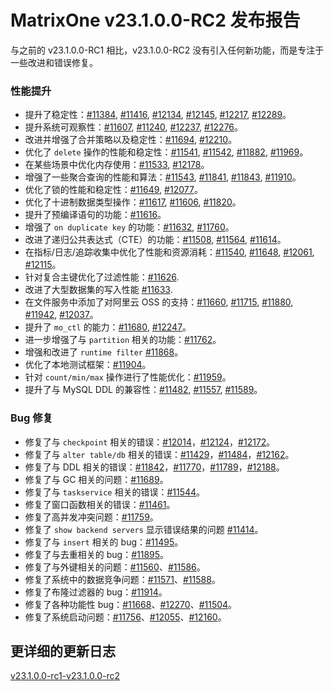 # **MatrixOne v23.1.0.0-RC2 发布报告**

与之前的 v23.1.0.0-RC1 相比，v23.1.0.0-RC2 没有引入任何新功能，而是专注于一些改进和错误修复。

### 性能提升

* 提升了稳定性：[#11384](https://github.com/matrixorigin/matrixone/issues/11384), [#11416](https://github.com/matrixorigin/matrixone/issues/11416), [#12134](https://github.com/matrixorigin/matrixone/pull/12134), [#12145](https://github.com/matrixorigin/matrixone/pull/12145), [#12217](https://github.com/matrixorigin/matrixone/pull/12217), [#12289](https://github.com/matrixorigin/matrixone/pull/12289)。
* 提升系统可观察性：[#11607](https://github.com/matrixorigin/matrixone/pull/11607), [#11240](https://github.com/matrixorigin/matrixone/pull/11240), [#12237](https://github.com/matrixorigin/matrixone/pull/12237), [#12276](https://github.com/matrixorigin/matrixone/pull/12276)。
* 改进并增强了合并策略以及稳定性：[#11694](https://github.com/matrixorigin/matrixone/pull/11694), [#12210](https://github.com/matrixorigin/matrixone/pull/12210)。
* 优化了 `delete` 操作的性能和稳定性：[#11541](https://github.com/matrixorigin/matrixone/pull/11541), [#11542](https://github.com/matrixorigin/matrixone/pull/11542), [#11882](https://github.com/matrixorigin/matrixone/pull/11882), [#11969](https://github.com/matrixorigin/matrixone/pull/11969)。
* 在某些场景中优化内存使用：[#11533](https://github.com/matrixorigin/matrixone/pull/11533), [#12178](https://github.com/matrixorigin/matrixone/pull/12178)。
* 增强了一些聚合查询的性能和算法：[#11543](https://github.com/matrixorigin/matrixone/pull/11543), [#11841](https://github.com/matrixorigin/matrixone/pull/11841), [#11843](https://github.com/matrixorigin/matrixone/pull/11843), [#11910](https://github.com/matrixorigin/matrixone/pull/11910)。
* 优化了锁的性能和稳定性：[#11649](https://github.com/matrixorigin/matrixone/pull/11649), [#12077](https://github.com/matrixorigin/matrixone/pull/12077)。
* 优化了十进制数据类型操作：[#11617](https://github.com/matrixorigin/matrixone/pull/11617), [#11606](https://github.com/matrixorigin/matrixone/pull/11606), [#11820](https://github.com/matrixorigin/matrixone/pull/11820)。
* 提升了预编译语句的功能：[#11616](https://github.com/matrixorigin/matrixone/pull/11616)。
* 增强了 `on duplicate key` 的功能：[#11632](https://github.com/matrixorigin/matrixone/pull/11632), [#11760](https://github.com/matrixorigin/matrixone/pull/11760)。
* 改进了递归公共表达式（CTE）的功能：[#11508](https://github.com/matrixorigin/matrixone/pull/11508), [#11564](https://github.com/matrixorigin/matrixone/pull/11564), [#11614](https://github.com/matrixorigin/matrixone/pull/11614)。
* 在指标/日志/追踪收集中优化了性能和资源消耗：[#11540](https://github.com/matrixorigin/matrixone/pull/11540), [#11648](https://github.com/matrixorigin/matrixone/pull/11648), [#12061](https://github.com/matrixorigin/matrixone/pull/12061), [#12115](https://github.com/matrixorigin/matrixone/pull/12115)。
* 针对复合主键优化了过滤性能：[#11626](https://github.com/matrixorigin/matrixone/pull/11626).
* 改进了大型数据集的写入性能 [#11633](https://github.com/matrixorigin/matrixone/pull/11633).
* 在文件服务中添加了对阿里云 OSS 的支持：[#11660](https://github.com/matrixorigin/matrixone/pull/11660), [#11715](https://github.com/matrixorigin/matrixone/pull/11715), [#11880](https://github.com/matrixorigin/matrixone/pull/11880), [#11942](https://github.com/matrixorigin/matrixone/pull/11942), [#12037](https://github.com/matrixorigin/matrixone/pull/12037)。
* 提升了 `mo_ctl` 的能力：[#11680](https://github.com/matrixorigin/matrixone/pull/11680), [#12247](https://github.com/matrixorigin/matrixone/pull/12247)。
* 进一步增强了与 `partition` 相关的功能：[#11762](https://github.com/matrixorigin/matrixone/pull/11762)。
* 增强和改进了 `runtime filter` [#11868](https://github.com/matrixorigin/matrixone/pull/11868)。
* 优化了本地测试框架：[#11904](https://github.com/matrixorigin/matrixone/pull/11904)。
* 针对 `count/min/max` 操作进行了性能优化：[#11959](https://github.com/matrixorigin/matrixone/pull/11959)。
* 提升了与 MySQL DDL 的兼容性：[#11482](https://github.com/matrixorigin/matrixone/pull/11482), [#11557](https://github.com/matrixorigin/matrixone/pull/11557), [#11589](https://github.com/matrixorigin/matrixone/pull/11589)。

### Bug 修复

* 修复了与 `checkpoint` 相关的错误：[#12014](https://github.com/matrixorigin/matrixone/pull/12014)，[#12124](https://github.com/matrixorigin/matrixone/pull/12124)，[#12172](https://github.com/matrixorigin/matrixone/pull/12172)。
* 修复了与 `alter table/db` 相关的错误：[#11429](https://github.com/matrixorigin/matrixone/pull/11429)，[#11484](https://github.com/matrixorigin/matrixone/pull/11484)，[#12162](https://github.com/matrixorigin/matrixone/pull/12162)。
* 修复了与 DDL 相关的错误：[#11842](https://github.com/matrixorigin/matrixone/pull/11842)，[#11770](https://github.com/matrixorigin/matrixone/pull/11770)，[#11789](https://github.com/matrixorigin/matrixone/pull/11789)，[#12188](https://github.com/matrixorigin/matrixone/pull/12188)。
* 修复了与 GC 相关的问题：[#11689](https://github.com/matrixorigin/matrixone/pull/11689)。
* 修复了与 `taskservice` 相关的错误：[#11544](https://github.com/matrixorigin/matrixone/pull/11544)。
* 修复了窗口函数相关的错误：[#11461](https://github.com/matrixorigin/matrixone/pull/11461)。
* 修复了高并发冲突问题：[#11759](https://github.com/matrixorigin/matrixone/pull/11759)。
* 修复了 `show backend servers` 显示错误结果的问题 [#11414](https://github.com/matrixorigin/matrixone/pull/11414)。
* 修复了与 `insert` 相关的 bug：[#11495](https://github.com/matrixorigin/matrixone/pull/11495)。
* 修复了与去重相关的 bug：[#11895](https://github.com/matrixorigin/matrixone/pull/11895)。
* 修复了与外键相关的问题：[#11560](https://github.com/matrixorigin/matrixone/pull/11560)、[#11586](https://github.com/matrixorigin/matrixone/pull/11586)。
* 修复了系统中的数据竞争问题：[#11571](https://github.com/matrixorigin/matrixone/pull/11571)、[#11588](https://github.com/matrixorigin/matrixone/pull/11588)。
* 修复了布隆过滤器的 bug：[#11914](https://github.com/matrixorigin/matrixone/pull/11914)。
* 修复了各种功能性 bug：[#11668](https://github.com/matrixorigin/matrixone/pull/11668)、[#12270](https://github.com/matrixorigin/matrixone/pull/12270)、[#11504](https://github.com/matrixorigin/matrixone/pull/11504)。
* 修复了系统启动问题：[#11756](https://github.com/matrixorigin/matrixone/pull/11756)、[#12055](https://github.com/matrixorigin/matrixone/pull/12055)、[#12160](https://github.com/matrixorigin/matrixone/pull/12160)。

## 更详细的更新日志

[v23.1.0.0-rc1-v23.1.0.0-rc2](https://github.com/matrixorigin/matrixone/compare/v1.0.0-rc1...v1.0.0-rc2)